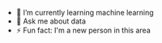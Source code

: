 
- 🌱 I’m currently learning machine learning
- 💬 Ask me about data
- ⚡ Fun fact: I'm a new person in this area
